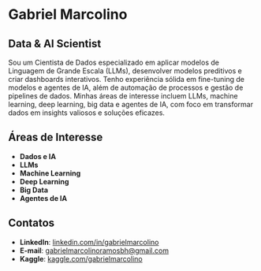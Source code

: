 # Gabriel Marcolino

## Data & AI Scientist

Sou um Cientista de Dados especializado em aplicar modelos de Linguagem de Grande Escala (LLMs), desenvolver modelos preditivos e criar dashboards interativos. Tenho experiência sólida em fine-tuning de modelos e agentes de IA, além de automação de processos e gestão de pipelines de dados. Minhas áreas de interesse incluem LLMs, machine learning, deep learning, big data e agentes de IA, com foco em transformar dados em insights valiosos e soluções eficazes.

## Áreas de Interesse

- **Dados e IA**
- **LLMs**
- **Machine Learning**
- **Deep Learning**
- **Big Data**
- **Agentes de IA**

## Contatos

- **LinkedIn**: [linkedin.com/in/gabrielmarcolino](https://www.linkedin.com/in/gabrielmarcolinoramos/)
- **E-mail**: [gabrielmarcolinoramosbh@gmail.com](mailto:gabrielmarcolinoramosbh@gmail.com)
- **Kaggle**: [kaggle.com/gabrielmarcolino](https://www.kaggle.com/gabrielmarcolino23)
